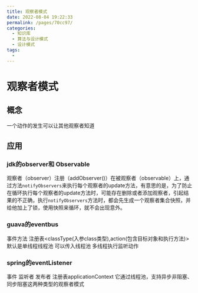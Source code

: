 ```yaml
---
title: 观察者模式
date: 2022-08-04 19:22:33
permalink: /pages/70cc97/
categories:
  - 知识库
  - 算法与设计模式
  - 设计模式
tags:
  - 
---
```

# 观察者模式

## 概念
一个动作的发生可以让其他观察者知道
## 应用
### jdk的observer和 Observable
观察者（observer）注册（addObserver()）在被观察者（observable）上，通过方法`notifyObservers`来执行每个观察者的update方法，有意思的是，为了防止在循环执行每个观察者的update方法时，可能存在删除或者添加观察者，引起结果的不正确，执行`notifyObservers`方法时，都会先生成一个观察者集合快照，并给他加上了锁，使用快照来循环，就不会出现意外。
### guava的eventbus
事件方法 注册表<classType(入参class类型),action(包含目标对象和执行方法)> 默认是单线程线程池 可以传入线程池 多线程执行监听动作


### spring的eventListener
事件 监听者 发布者 注册表applicationContext 它通过线程池，支持异步非阻塞、同步阻塞这两种类型的观察者模式